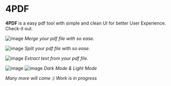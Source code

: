 # 4PDF

**4PDF** is a easy pdf tool with simple and clean UI for better User Experience. Check-it out.

![image](https://user-images.githubusercontent.com/106646158/212492563-19e0ee12-938f-439e-9545-b9395243376f.png)
_Merge your pdf file with so ease._

![image](https://user-images.githubusercontent.com/106646158/212492602-3acb028e-219c-4193-97dc-ace3e69f7bad.png)
_Split your pdf file with so ease._

![image](https://user-images.githubusercontent.com/106646158/212492793-82166340-718c-481c-8c2b-6426817375a5.png)
_Extract text from your pdf file._

![image](https://user-images.githubusercontent.com/106646158/212492715-94e62df2-fdec-4c19-8f39-77a020c2c090.png) 
![image](https://user-images.githubusercontent.com/106646158/212492733-48ff92f7-2462-476e-8072-110c69b51372.png)
_Dark Mode & Light Mode_

_Many more will come :) 
Work is in progress_



